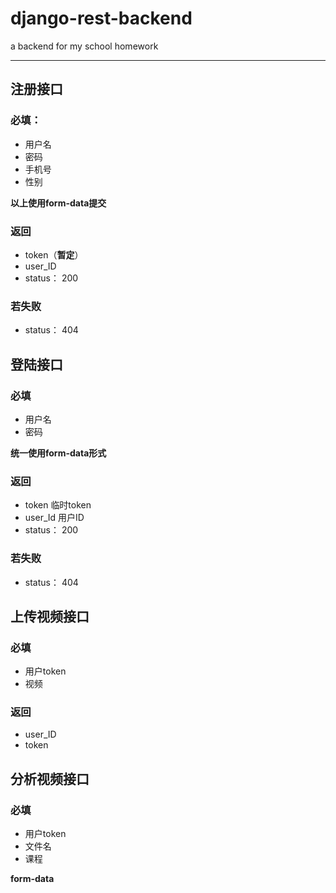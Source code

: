 # django-rest-backend

a  backend for my school homework

---

## 注册接口

### 必填：

* 用户名
* 密码
* 手机号
* 性别


**以上使用form-data提交**

### 返回

* token（**暂定**）
* user_ID
* status： 200

### 若失败

* status： 404

## 登陆接口

### 必填

* 用户名
* 密码

**统一使用form-data形式**

### 返回

* token 临时token
* user_Id 用户ID
* status： 200

### 若失败

* status： 404

## 上传视频接口

### 必填

* 用户token
* 视频

### 返回

* user_ID
* token

## 分析视频接口

### 必填

* 用户token
* 文件名
* 课程

**form-data**

